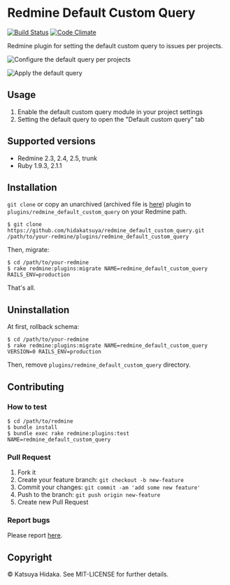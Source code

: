 # Redmine Default Custom Query

[![Build Status](https://travis-ci.org/hidakatsuya/redmine_default_custom_query.svg)](https://travis-ci.org/hidakatsuya/redmine_default_custom_query)
[![Code Climate](https://codeclimate.com/github/hidakatsuya/redmine_default_custom_query/badges/gpa.svg)](https://codeclimate.com/github/hidakatsuya/redmine_default_custom_query)

Redmine plugin for setting the default custom query to issues per projects.

![Configure the default query per projects](https://raw.githubusercontent.com/wiki/hidakatsuya/redmine_default_custom_query/images/select-default-query-per-projects.png)

![Apply the default query](https://raw.githubusercontent.com/wiki/hidakatsuya/redmine_default_custom_query/images/issues-with-default-query.png)

## Usage

  1. Enable the default custom query module in your project settings
  2. Setting the default query to open the "Default custom query" tab

## Supported versions

  * Redmine 2.3, 2.4, 2.5, trunk
  * Ruby 1.9.3, 2.1.1

## Installation

`git clone` or copy an unarchived (archived file is [here](https://github.com/hidakatsuya/redmine_default_custom_query/releases)) plugin to `plugins/redmine_default_custom_query` on your Redmine path.

```
$ git clone https://github.com/hidakatsuya/redmine_default_custom_query.git /path/to/your-redmine/plugins/redmine_default_custom_query
```

Then, migrate:

```
$ cd /path/to/your-redmine
$ rake redmine:plugins:migrate NAME=redmine_default_custom_query RAILS_ENV=production
```

That's all.

## Uninstallation

At first, rollback schema:

```
$ cd /path/to/your-redmine
$ rake redmine:plugins:migrate NAME=redmine_default_custom_query VERSION=0 RAILS_ENV=production
```

Then, remove `plugins/redmine_default_custom_query` directory.

## Contributing

### How to test

```
$ cd /path/to/redmine
$ bundle install
$ bundle exec rake redmine:plugins:test NAME=redmine_default_custom_query
```

### Pull Request

  1. Fork it
  2. Create your feature branch: `git checkout -b new-feature`
  3. Commit your changes: `git commit -am 'add some new feature'`
  4. Push to the branch: `git push origin new-feature`
  5. Create new Pull Request

### Report bugs

Please report [here](https://github.com/hidakatsuya/redmine_default_custom_query/issues/new).

## Copyright

&copy; Katsuya Hidaka. See MIT-LICENSE for further details.
